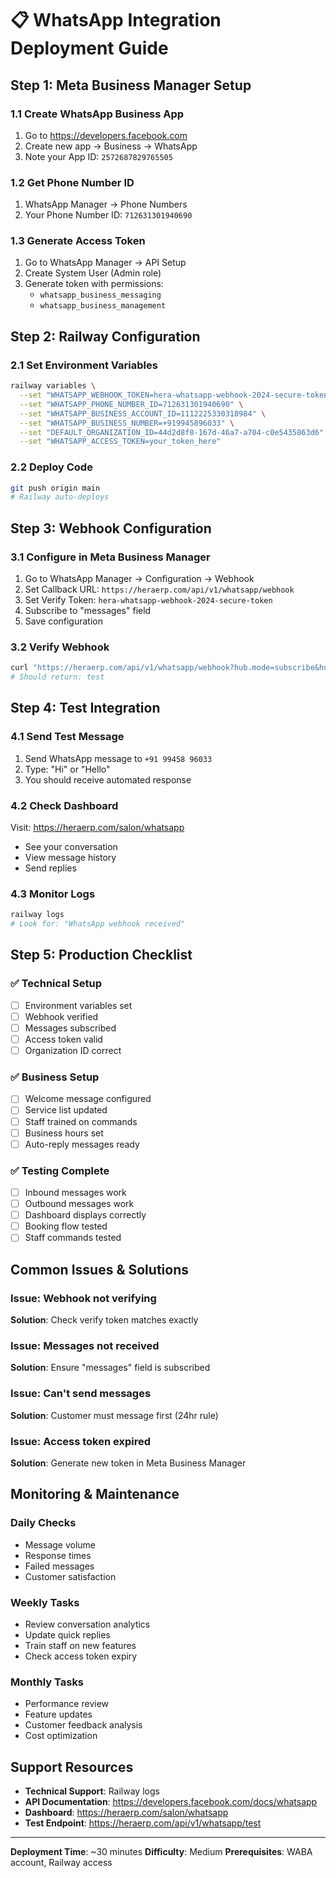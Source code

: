 # 📋 WhatsApp Integration Deployment Guide

## Step 1: Meta Business Manager Setup

### 1.1 Create WhatsApp Business App
1. Go to https://developers.facebook.com
2. Create new app → Business → WhatsApp
3. Note your App ID: `2572687829765505`

### 1.2 Get Phone Number ID
1. WhatsApp Manager → Phone Numbers
2. Your Phone Number ID: `712631301940690`

### 1.3 Generate Access Token
1. Go to WhatsApp Manager → API Setup
2. Create System User (Admin role)
3. Generate token with permissions:
   - `whatsapp_business_messaging`
   - `whatsapp_business_management`

## Step 2: Railway Configuration

### 2.1 Set Environment Variables
```bash
railway variables \
  --set "WHATSAPP_WEBHOOK_TOKEN=hera-whatsapp-webhook-2024-secure-token" \
  --set "WHATSAPP_PHONE_NUMBER_ID=712631301940690" \
  --set "WHATSAPP_BUSINESS_ACCOUNT_ID=1112225330318984" \
  --set "WHATSAPP_BUSINESS_NUMBER=+919945896033" \
  --set "DEFAULT_ORGANIZATION_ID=44d2d8f8-167d-46a7-a704-c0e5435863d6" \
  --set "WHATSAPP_ACCESS_TOKEN=your_token_here"
```

### 2.2 Deploy Code
```bash
git push origin main
# Railway auto-deploys
```

## Step 3: Webhook Configuration

### 3.1 Configure in Meta Business Manager
1. Go to WhatsApp Manager → Configuration → Webhook
2. Set Callback URL: `https://heraerp.com/api/v1/whatsapp/webhook`
3. Set Verify Token: `hera-whatsapp-webhook-2024-secure-token`
4. Subscribe to "messages" field
5. Save configuration

### 3.2 Verify Webhook
```bash
curl "https://heraerp.com/api/v1/whatsapp/webhook?hub.mode=subscribe&hub.verify_token=hera-whatsapp-webhook-2024-secure-token&hub.challenge=test"
# Should return: test
```

## Step 4: Test Integration

### 4.1 Send Test Message
1. Send WhatsApp message to `+91 99458 96033`
2. Type: "Hi" or "Hello"
3. You should receive automated response

### 4.2 Check Dashboard
Visit: https://heraerp.com/salon/whatsapp
- See your conversation
- View message history
- Send replies

### 4.3 Monitor Logs
```bash
railway logs
# Look for: "WhatsApp webhook received"
```

## Step 5: Production Checklist

### ✅ Technical Setup
- [ ] Environment variables set
- [ ] Webhook verified
- [ ] Messages subscribed
- [ ] Access token valid
- [ ] Organization ID correct

### ✅ Business Setup
- [ ] Welcome message configured
- [ ] Service list updated
- [ ] Staff trained on commands
- [ ] Business hours set
- [ ] Auto-reply messages ready

### ✅ Testing Complete
- [ ] Inbound messages work
- [ ] Outbound messages work
- [ ] Dashboard displays correctly
- [ ] Booking flow tested
- [ ] Staff commands tested

## Common Issues & Solutions

### Issue: Webhook not verifying
**Solution**: Check verify token matches exactly

### Issue: Messages not received
**Solution**: Ensure "messages" field is subscribed

### Issue: Can't send messages
**Solution**: Customer must message first (24hr rule)

### Issue: Access token expired
**Solution**: Generate new token in Meta Business Manager

## Monitoring & Maintenance

### Daily Checks
- Message volume
- Response times
- Failed messages
- Customer satisfaction

### Weekly Tasks
- Review conversation analytics
- Update quick replies
- Train staff on new features
- Check access token expiry

### Monthly Tasks
- Performance review
- Feature updates
- Customer feedback analysis
- Cost optimization

## Support Resources

- **Technical Support**: Railway logs
- **API Documentation**: https://developers.facebook.com/docs/whatsapp
- **Dashboard**: https://heraerp.com/salon/whatsapp
- **Test Endpoint**: https://heraerp.com/api/v1/whatsapp/test

---

**Deployment Time**: ~30 minutes
**Difficulty**: Medium
**Prerequisites**: WABA account, Railway access